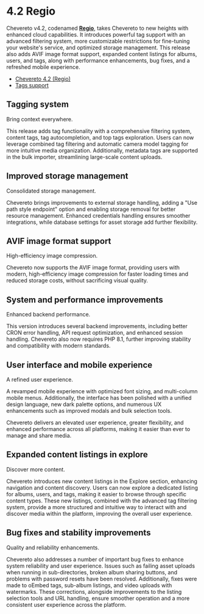# 4.2 Regio

Chevereto v4.2, codenamed [**Regio**](https://dle.rae.es/regio), takes Chevereto to new heights with enhanced cloud capabilities. It introduces powerful tag support with an advanced filtering system, more customizable restrictions for fine-tuning your website's service, and optimized storage management. This release also adds AVIF image format support, expanded content listings for albums, users, and tags, along with performance enhancements, bug fixes, and a refreshed mobile experience.

* [Chevereto 4.2 (Regio)](https://blog.chevereto.com/2024/10/24/chevereto-4-2/)
* [Tags support](https://blog.chevereto.com/upcoming/tags-support/)

## Tagging system

Bring context everywhere.

This release adds tag functionality with a comprehensive filtering system, content tags, tag autocompletion, and top tags exploration. Users can now leverage combined tag filtering and automatic camera model tagging for more intuitive media organization. Additionally, metadata tags are supported in the bulk importer, streamlining large-scale content uploads.

## Improved storage management

Consolidated storage management.

Chevereto brings improvements to external storage handling, adding a "Use path style endpoint" option and enabling storage removal for better resource management. Enhanced credentials handling ensures smoother integrations, while database settings for asset storage add further flexibility.

## AVIF image format support

High-efficiency image compression.

Chevereto now supports the AVIF image format, providing users with modern, high-efficiency image compression for faster loading times and reduced storage costs, without sacrificing visual quality.

## System and performance improvements

Enhanced backend performance.

This version introduces several backend improvements, including better CRON error handling, API request optimization, and enhanced session handling. Chevereto also now requires PHP 8.1, further improving stability and compatibility with modern standards.

## User interface and mobile experience

A refined user experience.

A revamped mobile experience with optimized font sizing, and multi-column mobile menus. Additionally, the interface has been polished with a unified design language, new dark palette options, and numerous UX enhancements such as improved modals and bulk selection tools.

Chevereto delivers an elevated user experience, greater flexibility, and enhanced performance across all platforms, making it easier than ever to manage and share media.

## Expanded content listings in explore

Discover more content.

Chevereto introduces new content listings in the Explore section, enhancing navigation and content discovery. Users can now explore a dedicated listing for albums, users, and tags, making it easier to browse through specific content types. These new listings, combined with the advanced tag filtering system, provide a more structured and intuitive way to interact with and discover media within the platform, improving the overall user experience.

## Bug fixes and stability improvements

Quality and reliability enhancements.

Chevereto also addresses a number of important bug fixes to enhance system reliability and user experience. Issues such as failing asset uploads when running in sub-directories, broken album sharing buttons, and problems with password resets have been resolved. Additionally, fixes were made to oEmbed tags, sub-album listings, and video uploads with watermarks. These corrections, alongside improvements to the listing selection tools and URL handling, ensure smoother operation and a more consistent user experience across the platform.

